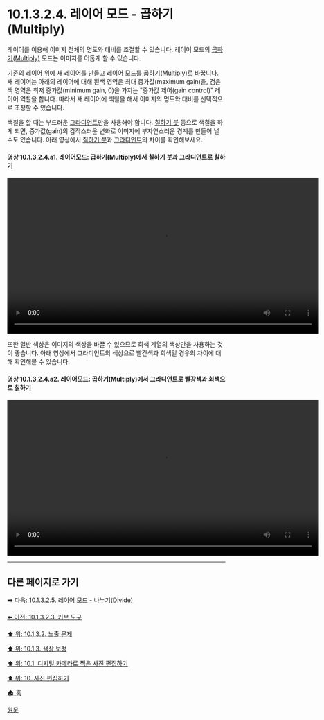 # 10.1.3.2.4. 레이어 모드 - 곱하기(Multiply)
레이어를 이용해 이미지 전체의 명도와 대비를 조절할 수 있습니다. 레이어 모드의 [곱하기(Multiply)](./08-02-03-darken-layer-modesx-03-multiply.md) 모드는 이미지를 어둡게 할 수 있습니다.

기존의 레이어 위에 새 레이어를 만들고 레이어 모드를 [곱하기(Multiply)](./08-02-03-darken-layer-modesx-03-multiply.md)로 바꿉니다. 새 레이어는 아래의 레이어에 대해 흰색 영역은 최대 증가값(maximum gain)을, 검은색 영역은 최저 증가값(minimum gain, 0)을 가지는 "증가값 제어(gain control)" 레이어 역할을 합니다. 따라서 새 레이어에 색칠을 해서 이미지의 명도와 대비를 선택적으로 조정할 수 있습니다.

색칠을 할 때는 부드러운 [그라디언트](./14-03-05-gradient.md)만을 사용해야 합니다. [칠하기 붓](./14-03-07-paintbrush.md) 등으로 색칠을 하게 되면, 증가값(gain)의 갑작스러운 변화로 이미지에 부자연스러운 경계를 만들어 낼 수도 있습니다. 아래 영상에서 [칠하기 붓](./14-03-07-paintbrush.md)과 [그라디언트](./14-03-05-gradient.md)의 차이를 확인해보세요.

#### 영상 10.1.3.2.4.a1. 레이어모드: 곱하기(Multiply)에서 칠하기 붓과 그라디언트로 칠하기
<video controls="controls" width="720" src="https://github.com/wonder13662/gimp/assets/15767104/171613f1-7171-497b-869a-257a7e6ae10e"></video>

또한 일반 색상은 이미지의 색상을 바꿀 수 있으므로 회색 계열의 색상만을 사용하는 것이 좋습니다. 아래 영상에서 그라디언트의 색상으로 빨간색과 회색일 경우의 차이에 대해 확인해볼 수 있습니다.

#### 영상 10.1.3.2.4.a2. 레이어모드: 곱하기(Multiply)에서 그라디언트로 빨강색과 회색으로 칠하기
<video controls="controls" width="720" src="https://github.com/wonder13662/gimp/assets/15767104/86d0605d-7834-46e8-b054-e1fdcb08df5a"></video>

***

## 다른 페이지로 가기

[➡️ 다음: 10.1.3.2.5. 레이어 모드 - 나누기(Divide)](./10-01-03-02-05-layer_mode_divide.md)

[⬅️ 이전: 10.1.3.2.3. 커브 도구](./10-01-03-02-03-curve.md)

[⬆️ 위: 10.1.3.2. 노출 문제](./10-01-03-02-00-exposure_problems.md)

[⬆️ 위: 10.1.3. 색상 보정](./10-01-03-00-improving_colors.md)

[⬆️ 위: 10.1. 디지털 카메라로 찍은 사진 편집하기](./10-01-00-working-with-digital-camera-photos.md)

[⬆️ 위: 10. 사진 편집하기](./10-00-enhancing-photographs.md)

[🏠 홈](./00-home.md)

[원문](https://docs.gimp.org/2.10/ko/gimp-imaging-photos.html#gimp-using-photography-colors)